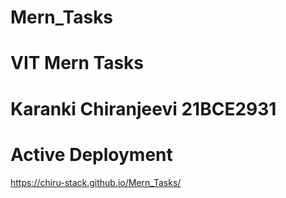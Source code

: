 # Mern_Tasks
# VIT Mern Tasks
# Karanki Chiranjeevi 21BCE2931
# Active Deployment
https://chiru-stack.github.io/Mern_Tasks/
